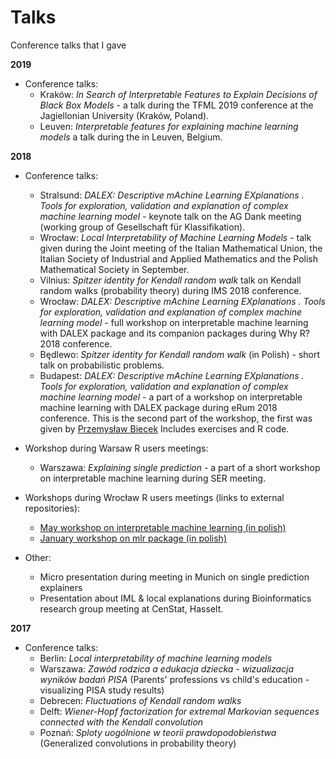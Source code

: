 # Talks
Conference talks that I gave

**2019**
   - Conference talks:
     * Kraków: _In Search of Interpretable Features to Explain Decisions of Black Box Models_ - a talk during the TFML 2019 conference at the Jagiellonian University (Kraków, Poland).
     * Leuven: _Interpretable features for explaining machine learning models_ a talk during the in Leuven, Belgium.
     
     
**2018**
  - Conference talks:
    * Stralsund: _DALEX: Descriptive mAchine Learning EXplanations . Tools for exploration, validation and explanation of complex machine learning model_ - keynote talk on the AG Dank meeting (working group of Gesellschaft für Klassifikation).
    * Wrocław: _Local Interpretability of Machine Learning Models_ - talk given during the Joint meeting of the Italian Mathematical Union, the Italian Society of Industrial and Applied Mathematics and the Polish Mathematical Society in September.
    * Vilnius: _Spitzer identity for Kendall random walk_ talk on Kendall random walks (probability theory) during IMS 2018 conference.
    * Wrocław: _DALEX: Descriptive mAchine Learning EXplanations . Tools for exploration, validation and explanation of complex machine learning model_ - full workshop on interpretable machine learning with DALEX package and its companion packages during Why R? 2018 conference.
    * Będlewo: _Spitzer identity for Kendall random walk_ (in Polish) - short talk on probabilistic problems.
    * Budapest: _DALEX: Descriptive mAchine Learning EXplanations . Tools for exploration, validation and explanation of complex machine learning model_ - a part of a workshop on interpretable machine learning with DALEX package during eRum 2018 conference. This is the second part of the workshop, the first was given by [Przemysław Biecek](https://github.com/pbiecek/) Includes exercises and R code.

  - Workshop during Warsaw R users meetings:
    * Warszawa: _Explaining single prediction_ - a part of a short workshop on interpretable machine learning during SER meeting.

  - Workshops during Wrocław R users meetings (links to external repositories):
    * [May workshop on interpretable machine learning (in polish)](https://github.com/STWUR/eRementarz-29-05-2018)
    * [January workshop on mlr package (in polish)](https://github.com/STWUR/eRementarz4)

  - Other:
    * Micro presentation during meeting in Munich on single prediction explainers 
    * Presentation about IML & local explanations during Bioinformatics research group meeting at CenStat, Hasselt.

**2017**
  - Conference talks:
    * Berlin: _Local interpretability of machine learning models_ 
    * Warszawa: _Zawód rodzica a edukacja dziecka - wizualizacja wyników badań PISA_ (Parents' professions vs child's education - visualizing PISA study results)
    * Debrecen: _Fluctuations of Kendall random walks_
    * Delft: _Wiener-Hopf factorization for extremal Markovian sequences connected with the Kendall convolution_
    * Poznań: _Sploty uogólnione w teorii prawdopodobieństwa_ (Generalized convolutions in probability theory)
 
  
